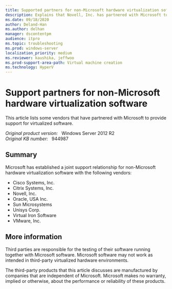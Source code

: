 ```yaml
---
title: Supported partners for non-Microsoft hardware virtualization software
description: Explains that Novell, Inc. has partnered with Microsoft to provide support for virtualized software.
ms.date: 09/18/2020
author: Deland-Han
ms.author: delhan
manager: dscontentpm
audience: itpro
ms.topic: troubleshooting
ms.prod: windows-server
localization_priority: medium
ms.reviewer: kaushika, jeffwoo
ms.prod-support-area-path: Virtual machine creation
ms.technology: HyperV
---
```

# Support partners for non-Microsoft hardware virtualization software

This article lists some vendors that have partnered with Microsoft to provide support for virtualized software.

_Original product version:_ &nbsp; Windows Server 2012 R2  
_Original KB number:_ &nbsp; 944987

## Summary

Microsoft has established a joint support relationship for non-Microsoft hardware virtualization software with the following vendors:

- Cisco Systems, Inc.
- Citrix Systems, Inc.
- Novell, Inc.
- Oracle, USA Inc.
- Sun Microsystems
- Unisys Corp.
- Virtual Iron Software
- VMware, Inc.

## More information

Third parties are responsible for the testing of their software running together with Microsoft software. Microsoft software may not work as intended in third-party virtualized hardware environments.

The third-party products that this article discusses are manufactured by companies that are independent of Microsoft. Microsoft makes no warranty, implied or otherwise, about the performance or reliability of these products.
